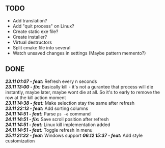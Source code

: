 ## TODO
- Add translation?
- Add "quit process" on Linux?
- Create static exe file?
- Create installer?
- Virtual destructors
- Split cmake file into several
- Watch unsaved changes in settings (Maybe pattern memento?)

## DONE
***23.11 01:07 - feat:*** Refresh every n seconds  
***23.11 13:00 - fix:*** Basically kill - it's not a gurantee that process will die instantly, maybe later, maybe wont die at all. So it's to early to remove the row at the kill action moment  
***23.11 14:38 - feat:*** Make selection stay the same after refresh  
***23.11 22:13 - feat:*** Add sorting columns  
***24.11 14:51 - feat:*** Parse `ps -e` command  
***24.11 14:51 - fix:*** Save scroll position after refresh  
***24.11 14:51 - feat:*** Linux kill implementation added  
***24.11 14:51 - feat:*** Toggle refresh in menu  
***25.11 21:22 - feat:*** Windows support
***06.12 15:37 - feat:*** Add style customization
